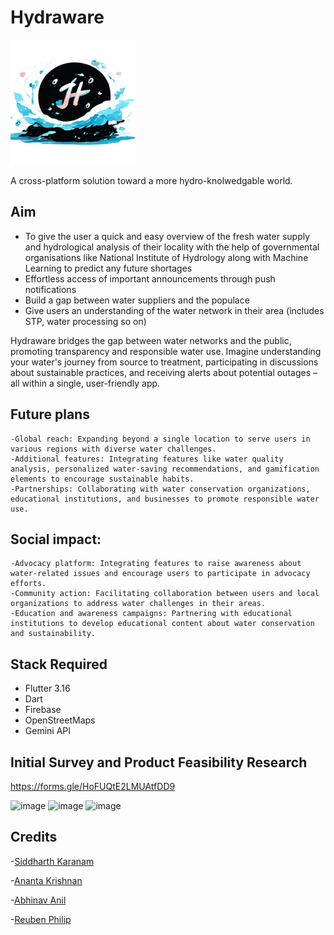 # Hydraware

<img src="assets/images/icon_alt.png" alt="Logo" width="200" height="200">

A cross-platform solution toward a more hydro-knolwedgable world.

## Aim
- To give the user a quick and easy overview of the fresh water supply and hydrological analysis of their locality with the help of governmental organisations like National Institute of Hydrology along with Machine Learning to predict any future shortages
- Effortless access of important announcements through push notifications
- Build a gap between water suppliers and the populace
- Give users an understanding of the water network in their area (includes STP, water processing so on)

Hydraware bridges the gap between water networks and the public, promoting transparency and responsible water use. Imagine understanding your water's journey from source to treatment, participating in discussions about sustainable practices, and receiving alerts about potential outages – all within a single, user-friendly app.

## Future plans

    -Global reach: Expanding beyond a single location to serve users in various regions with diverse water challenges.
    -Additional features: Integrating features like water quality analysis, personalized water-saving recommendations, and gamification elements to encourage sustainable habits.
    -Partnerships: Collaborating with water conservation organizations, educational institutions, and businesses to promote responsible water use.


## Social impact:

    -Advocacy platform: Integrating features to raise awareness about water-related issues and encourage users to participate in advocacy efforts.
    -Community action: Facilitating collaboration between users and local organizations to address water challenges in their areas.
    -Education and awareness campaigns: Partnering with educational institutions to develop educational content about water conservation and sustainability.




## Stack Required
- Flutter 3.16
- Dart
- Firebase
- OpenStreetMaps
- Gemini API

## Initial Survey and Product Feasibility Research

https://forms.gle/HoFUQtE2LMUAtfDD9

![image](https://github.com/nots1dd/Hydraware/assets/140317709/c8c453ff-a955-4657-9c87-f2b4267d6128)
![image](https://github.com/nots1dd/Hydraware/assets/140317709/f46e4084-adcf-4174-b051-34970daf20fb)
![image](https://github.com/nots1dd/Hydraware/assets/140317709/595b0dd4-1444-427a-8b8a-e396902403b6)

## Credits
-[Siddharth Karanam](https://github.com/nots1dd)

-[Ananta Krishnan](https://github.com/OneRandom1509)

-[Abhinav Anil](https://github.com/Sasikuttan2163)

-[Reuben Philip](https://github.com/AltSumpreme)